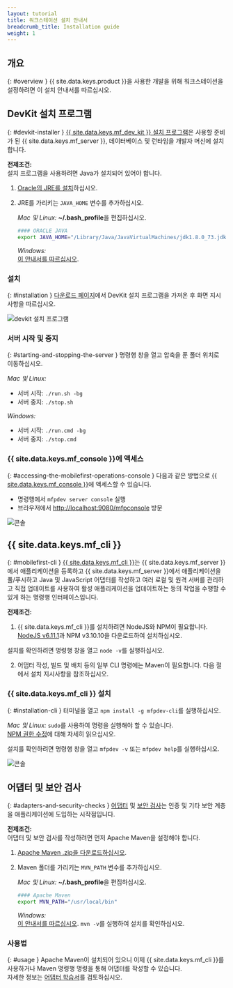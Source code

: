 ```yaml
---
layout: tutorial
title: 워크스테이션 설치 안내서
breadcrumb_title: Installation guide
weight: 1
---
```

<!-- NLS_CHARSET=UTF-8 -->
## 개요
{: #overview }
{{ site.data.keys.product }}을 사용한 개발을 위해 워크스테이션을 설정하려면 이 설치 안내서를 따르십시오.

## DevKit 설치 프로그램
{: #devkit-installer }
[{{ site.data.keys.mf_dev_kit }} 설치 프로그램]({{site.baseurl}}/tutorials/en/foundation/8.0/installation-configuration/development/mobilefirst)은 사용할 준비가 된 {{ site.data.keys.mf_server }}, 데이터베이스 및 런타임을 개발자 머신에 설치합니다.  

**전제조건:**  
설치 프로그램을 사용하려면 Java가 설치되어 있어야 합니다.

1. [Oracle의 JRE를 설치](http://www.oracle.com/technetwork/java/javase/downloads/jre8-downloads-2133155.html)하십시오.

2. JRE를 가리키는 `JAVA_HOME` 변수를 추가하십시오.

    *Mac 및 Linux:* **~/.bash_profile**을 편집하십시오.

    ```bash
    #### ORACLE JAVA
    export JAVA_HOME="/Library/Java/JavaVirtualMachines/jdk1.8.0_73.jdk/Contents/Home"
    ```

    *Windows:*  
    [이 안내서를 따르십시오](https://confluence.atlassian.com/doc/setting-the-java_home-variable-in-windows-8895.html).

### 설치
{: #installation }
[다운로드 페이지]({{site.baseurl}}/downloads/)에서 DevKit 설치 프로그램을 가져온 후 화면 지시사항을 따르십시오.

![devkit 설치 프로그램](devkit-installer.png)

### 서버 시작 및 중지
{: #starting-and-stopping-the-server }
명령행 창을 열고 압축을 푼 폴더 위치로 이동하십시오.

*Mac 및 Linux:*  

* 서버 시작: `./run.sh -bg`
* 서버 중지: `./stop.sh`

*Windows:*  

* 서버 시작: `./run.cmd -bg`
* 서버 중지: `./stop.cmd`

### {{ site.data.keys.mf_console }}에 액세스
{: #accessing-the-mobilefirst-operations-console }
다음과 같은 방법으로 [{{ site.data.keys.mf_console }}]({{site.baseurl}}/tutorials/en/foundation/8.0/product-overview/components/console/)에 액세스할 수 있습니다.

* 명령행에서 `mfpdev server console` 실행
* 브라우저에서 [http://localhost:9080/mfpconsole](http://localhost:9080/mfpconsole) 방문

![콘솔]({{site.baseurl}}/tutorials/en/foundation/8.0/product-overview/components/console/dashboard.png)

## {{ site.data.keys.mf_cli }}
{: #mobilefirst-cli }
[{{ site.data.keys.mf_cli }}]({{site.baseurl}}/tutorials/en/foundation/8.0/application-development/using-mobilefirst-cli-to-manage-mobilefirst-artifacts)는 {{ site.data.keys.mf_server }}에서 애플리케이션을 등록하고 {{ site.data.keys.mf_server }}에서 애플리케이션을 풀/푸시하고 Java 및 JavaScript 어댑터를 작성하고 여러 로컬 및 원격 서버를 관리하고 직접 업데이트를 사용하여 활성 애플리케이션을 업데이트하는 등의 작업을 수행할 수 있게 하는 명령행 인터페이스입니다.

**전제조건:**  
1. {{ site.data.keys.mf_cli }}를 설치하려면 NodeJS와 NPM이 필요합니다.   
 [NodeJS v6.11.1](https://nodejs.org/download/release/v6.11.1/)과 NPM v3.10.10을 다운로드하여 설치하십시오.

 설치를 확인하려면 명령행 창을 열고 `node -v`를 실행하십시오.

2. 어댑터 작성, 빌드 및 배치 등의 일부 CLI 명령에는 Maven이 필요합니다. 다음 절에서 설치 지시사항을 참조하십시오.

### {{ site.data.keys.mf_cli }} 설치
{: #installation-cli }
터미널을 열고 `npm install -g mfpdev-cli`를 실행하십시오.  

*Mac 및 Linux:* `sudo`를 사용하여 명령을 실행해야 할 수 있습니다.  
[NPM 권한 수정](https://docs.npmjs.com/getting-started/fixing-npm-permissions)에 대해 자세히 읽으십시오.

설치를 확인하려면 명령행 창을 열고 `mfpdev -v` 또는 `mfpdev help`를 실행하십시오.

![콘솔](mfpdev-cli.png)

## 어댑터 및 보안 검사
{: #adapters-and-security-checks }
[어댑터]({{site.baseurl}}/tutorials/en/foundation/8.0/adapters) 및 [보안 검사]({{site.baseurl}}/tutorials/en/foundation/8.0/authentication-and-security)는 인증 및 기타 보안 계층을 애플리케이션에 도입하는 시작점입니다.

**전제조건:**  
어댑터 및 보안 검사를 작성하려면 먼저 Apache Maven을 설정해야 합니다.  

1. [Apache Maven .zip을 다운로드하십시오](https://maven.apache.org/download.cgi).
2. Maven 폴더를 가리키는 `MVN_PATH` 변수를 추가하십시오.

    *Mac 및 Linux:* **~/.bash_profile**을 편집하십시오.

    ```bash
    #### Apache Maven
    export MVN_PATH="/usr/local/bin"
    ```

    *Windows:*  
    [이 안내서를 따르십시오](http://crunchify.com/how-to-setupinstall-maven-classpath-variable-on-windows-7/).
`mvn -v`를 실행하여 설치를 확인하십시오.

### 사용법
{: #usage }
Apache Maven이 설치되어 있으니 이제 {{ site.data.keys.mf_cli }}를 사용하거나 Maven 명령행 명령을 통해 어댑터를 작성할 수 있습니다.  
자세한 정보는 [어댑터 학습서]({{site.baseurl}}/tutorials/en/foundation/8.0/adapters)를 검토하십시오.
